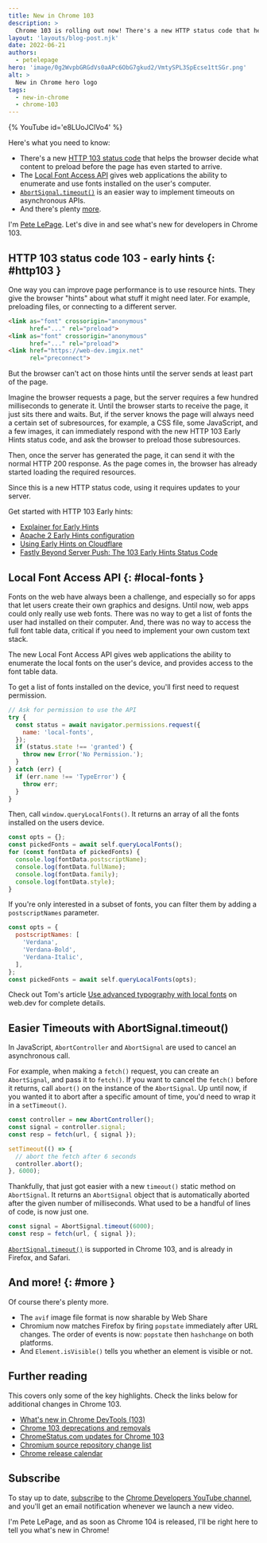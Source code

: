 ```yaml
---
title: New in Chrome 103
description: >
  Chrome 103 is rolling out now! There's a new HTTP status code that helps the browser decide what content to preload before the page has even started to arrive. The Local Font Access API gives web applications the ability to enumerate and use fonts installed on the user's computer. There's an easier way to implement timeouts on asynchronous APIs. And there's plenty more.
layout: 'layouts/blog-post.njk'
date: 2022-06-21
authors:
  - petelepage
hero: 'image/0g2WvpbGRGdVs0aAPc6ObG7gkud2/VmtySPL3SpEcse1ttSGr.png'
alt: >
  New in Chrome hero logo
tags:
  - new-in-chrome
  - chrome-103
---
```


{% YouTube id='e8LUoJClVo4' %}

Here's what you need to know:

* There's a new [HTTP 103 status code](#http103) that helps the browser
  decide what content to preload before the page has even started to arrive.
* The [Local Font Access API](#local-fonts) gives web applications the ability
  to enumerate and use fonts installed on the user's computer.
* [`AbortSignal.timeout()`](#abort-timeout) is an easier way to implement
  timeouts on asynchronous APIs.
* And there's plenty [more](#more).

I'm [Pete LePage](https://petelepage.com). Let's dive in and
see what's new for developers in Chrome 103.

## HTTP 103 status code 103 - early hints {: #http103 }

One way you can improve page performance is to use resource hints. They give
the browser "hints" about what stuff it might need later. For example,
preloading files, or connecting to a different server.

```html
<link as="font" crossorigin="anonymous"
      href="..." rel="preload">
<link as="font" crossorigin="anonymous"
      href="..." rel="preload">
<link href="https://web-dev.imgix.net"
      rel="preconnect">
```

But the browser can't act on those hints until the server sends at least
part of the page.

Imagine the browser requests a page, but the server requires a few hundred
milliseconds to generate it. Until the browser starts to receive the page,
it just sits there and waits. But, if the server knows the page will always
need a certain set of subresources, for example, a CSS file, some JavaScript,
and a few images, it can immediately respond with the new HTTP 103
Early Hints status code, and ask the browser to preload those subresources.

Then, once the server has generated the page, it can send it with the normal
HTTP 200 response. As the page comes in, the browser has already started
loading the required resources.

Since this is a new HTTP status code, using it requires updates to your server.

Get started with HTTP 103 Early hints:

* [Explainer for Early Hints](https://github.com/bashi/early-hints-explainer/blob/main/explainer.md)
* [Apache 2 Early Hints configuration](https://httpd.apache.org/docs/2.4/howto/http2.html#earlyhints)
* [Using Early Hints on Cloudflare](https://developers.cloudflare.com/cache/about/early-hints/)
* [Fastly Beyond Server Push: The 103 Early Hints Status Code](https://www.fastly.com/blog/beyond-server-push-experimenting-with-the-103-early-hints-status-code)

## Local Font Access API {: #local-fonts }

Fonts on the web have always been a challenge, and especially so for apps
that let users create their own graphics and designs. Until now, web apps
could only really use web fonts. There was no way to get a list of fonts the user had installed on their
computer. And, there was no way to access the full font table data, critical
if you need to implement your own custom text stack.

The new Local Font Access API gives web applications the ability to enumerate
the local fonts on the user's device, and provides access to the font table data.

To get a list of fonts installed on the device, you'll first need to request
permission.

```javascript
// Ask for permission to use the API
try {
  const status = await navigator.permissions.request({
    name: 'local-fonts',
  });
  if (status.state !== 'granted') {
    throw new Error('No Permission.');
  }
} catch (err) {
  if (err.name !== 'TypeError') {
    throw err;
  }
}
```

Then, call `window.queryLocalFonts()`. It returns an array of all the fonts
installed on the users device.

```javascript
const opts = {};
const pickedFonts = await self.queryLocalFonts();
for (const fontData of pickedFonts) {
  console.log(fontData.postscriptName);
  console.log(fontData.fullName);
  console.log(fontData.family);
  console.log(fontData.style);
}
```

If you're only interested in a subset of fonts, you can filter them by adding
a `postscriptNames` parameter.

```javascript
const opts = {
  postscriptNames: [
    'Verdana',
    'Verdana-Bold',
    'Verdana-Italic',
  ],
};
const pickedFonts = await self.queryLocalFonts(opts);
```

Check out Tom's article [Use advanced typography with local fonts](https://web.dev/local-fonts/)
on web.dev for complete details.

## Easier Timeouts with AbortSignal.timeout()

In JavaScript, `AbortController` and `AbortSignal` are used to cancel an
asynchronous call.

For example, when making a `fetch()` request, you can create an
`AbortSignal`, and pass it to `fetch()`. If you want to cancel the `fetch()`
before it returns, call `abort()` on the instance of the `AbortSignal`. Up
until now, if you wanted it to abort after a specific amount of time, you'd
need to wrap it in a `setTimeout()`.

```javascript
const controller = new AbortController();
const signal = controller.signal;
const resp = fetch(url, { signal });

setTimeout(() => {
  // abort the fetch after 6 seconds
  controller.abort();
}, 6000);
```

Thankfully, that just got easier with a new `timeout()` static method on
`AbortSignal`. It returns an `AbortSignal` object that is automatically
aborted after the given number of milliseconds. What used to be a handful of
lines of code, is now just one.

```javascript
const signal = AbortSignal.timeout(6000);
const resp = fetch(url, { signal });
```

[`AbortSignal.timeout()`](https://developer.mozilla.org/docs/Web/API/AbortSignal)
is supported in Chrome 103, and is already in Firefox, and Safari.

## And more! {: #more }

Of course there's plenty more.

* The `avif` image file format is now sharable by Web Share
* Chromium now matches Firefox by firing `popstate` immediately after URL
  changes. The order of events is now: `popstate` then `hashchange` on both
  platforms.
* And `Element.isVisible()` tells you whether an element is visible or not.


## Further reading

This covers only some of the key highlights. Check the links below for
additional changes in Chrome 103.

* [What's new in Chrome DevTools (103)](/blog/new-in-devtools-103/)
* [Chrome 103 deprecations and removals](/blog/deps-rems-103/)
* [ChromeStatus.com updates for Chrome 103](https://www.chromestatus.com/features#milestone%3D103)
* [Chromium source repository change list](https://chromium.googlesource.com/chromium/src/+log/102.0.5005.113..103.0.5060.60)
* [Chrome release calendar](https://chromiumdash.appspot.com/schedule)

## Subscribe

To stay up to date, [subscribe](https://goo.gl/6FP1a5) to the
[Chrome Developers YouTube channel](https://www.youtube.com/user/ChromeDevelopers/),
and you'll get an email notification whenever we launch a new video.

I'm Pete LePage, and as soon as Chrome 104 is released, I'll be right here to
tell you what's new in Chrome!
